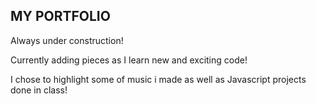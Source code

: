 ## MY PORTFOLIO

Always under construction!

Currently adding pieces as I learn new and exciting code!

I chose to highlight some of music i made as well as Javascript projects done in class!
